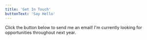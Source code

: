 ```yaml
---
title: 'Get In Touch'
buttonText: 'Say Hello'
---
```


Click the button below to send me an email! I'm currently looking for opportunities throughout next year.